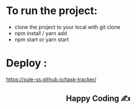 # To run the project:

- clone the project to your local with git clone
- npm install / yarn add
- npm start or yarn start

# Deploy : 

https://sule-ss.github.io/task-tracker/

<h2 align="center">Happy Coding  ✍</h2>




